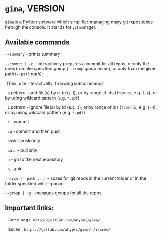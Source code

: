 # `gima`, VERSION

`gima` is a Python software which simplifies managing many git repositories through the console. It stands for `gi`t `ma`nager.

## Available commands

`--summary` - prints summary

`--commit | -c` - interactively prepares a commit for all repos, or only the ones from the specified group (`--group` _group name_), or only from the given path (`--path` _path_):

&nbsp;Then, use interactivelly, following subcommands:

&nbsp;&nbsp;`a` _pattern_ - add file(s) by id (e.g. `1`), or by range of ids (`from-to`, e.g. `1-4`), or by using wildcard pattern (e.g. `*.pdf`)

&nbsp;&nbsp;`i` _pattern_ - ignore file(s) by id (e.g. `1`), or by range of ids (`from-to`, e.g. `1-4`), or by using wildcard pattern (e.g. `*.pdf`)

&nbsp;&nbsp;`c`         - commit

&nbsp;&nbsp;`cp`        - commit and then push

&nbsp;&nbsp;`push`      - push only

&nbsp;&nbsp;`pull`      - pull only

&nbsp;&nbsp;`n`         - go to the next repository

&nbsp;&nbsp;`q`         - quit
	
`--scan [--path ...]` - scans for git repos in the current folder or in the folder specified with --param

`--group | -g` - manages groups for all the repos 

## Important links:

&nbsp;&nbsp;Home page: `https://gitlab.com/ahypki/gima/`

&nbsp;&nbsp;Issues   : `https://gitlab.com/ahypki/gima/-/issues/`

